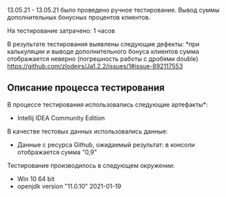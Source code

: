 13.05.21 - 13.05.21 было проведено ручное тестирование. Вывод суммы дополнительных бонусных процентов клиентов.

На тестирование затрачено: 1 часов

В результате тестирования выявлены следующие дефекты:
*при калькуляции и выводе дополнительного бонуса клиентов сумма отображается неверно (погрешность работы с дробями double) https://github.com/zlodejrs/Ja1.2.2/issues/1#issue-892117553


## Описание процесса тестирования

В процессе тестирования использовались следующие артефакты*:
* Intellij IDEA Community Edition




В качестве тестовых данных использовались данные:
* Данные с ресурса Github, ожидаемый результат: в консоли отображается сумма "0,9"


Тестирование производилось в следующем окружении:
* Win 10 64 bit
* openjdk version "11.0.10" 2021-01-19